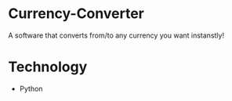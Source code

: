 # Currency-Converter
A software that converts from/to any currency you want instanstly!

# Technology
* Python
